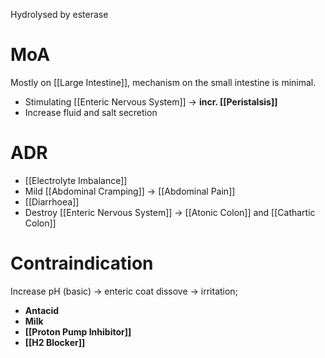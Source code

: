 Hydrolysed by esterase

# MoA
Mostly on [[Large Intestine]], mechanism on the small intestine is minimal.
- Stimulating [[Enteric Nervous System]] -> **incr. [[Peristalsis]]**
- Increase fluid and salt secretion

# ADR
- [[Electrolyte Imbalance]]
- Mild [[Abdominal Cramping]] -> [[Abdominal Pain]]
- [[Diarrhoea]]
- Destroy [[Enteric Nervous System]] -> [[Atonic Colon]] and [[Cathartic Colon]]

# Contraindication
Increase pH (basic) -> enteric coat dissove -> irritation;
- **Antacid**
- **Milk**
- **[[Proton Pump Inhibitor]]**
- **[[H2 Blocker]]**